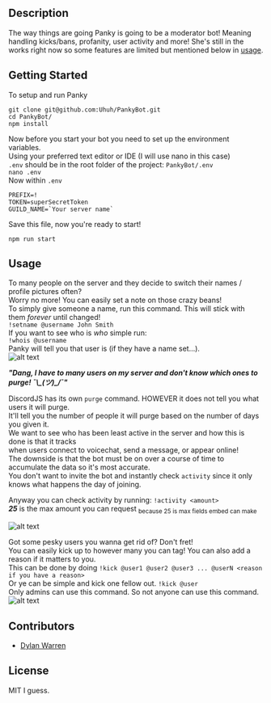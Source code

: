 ## Description

The way things are going Panky is going to be a moderator bot! Meaning handling kicks/bans, profanity, user activity and more!
She's still in the works right now so some features are limited but mentioned below in [usage](#usage).

## Getting Started

To setup and run Panky

`git clone git@github.com:Uhuh/PankyBot.git` <br >
`cd PankyBot/` <br >
`npm install` <br >

Now before you start your bot you need to set up the environment variables. <br >
Using your preferred text editor or IDE (I will use nano in this case) <br >
`.env` should be in the root folder of the project: `PankyBot/.env` <br >
`nano .env` <br >
Now within `.env` <br >
```
PREFIX=!
TOKEN=superSecretToken
GUILD_NAME=`Your server name`
```
Save this file, now you're ready to start!

`npm run start` <br >

## Usage

To many people on the server and they decide to switch their names / profile pictures often? <br>
Worry no more! You can easily set a note on those crazy beans! <br>
To simply give someone a name, run this command. This will stick with them _forever_ until changed! <br>
`!setname @username John Smith` <br>
If you want to see who is _who_ simple run: <br>
`!whois @username` <br>
Panky will tell you that user is (if they have a name set...). <br>
![alt text](https://cdn.discordapp.com/attachments/471078071089496075/471502260816314368/unknown.png) <br>

_**"Dang, I have to many users on my server and don't know which ones to purge! ¯\\\_(ツ)\_/¯"**_ <br>

DiscordJS has its own `purge` command. HOWEVER it does not tell you what users it will purge. <br>
It'll tell you the number of people it will purge based on the number of days you given it. <br>
We want to see who has been least active in the server and how this is done is that it tracks <br>
when users connect to voicechat, send a message, or appear online! <br>
The downside is that the bot must be on over a course of time to accumulate the data so it's most accurate. <br>
You don't want to invite the bot and instantly check `activity` since it only knows what happens the day of joining.

Anyway you can check activity by running: `!activity <amount>` <br>
_**25**_ is the max amount you can request <sub>because 25 is max fields embed can make</sub>

![alt text](https://cdn.discordapp.com/attachments/306310084802117632/471460307236159488/unknown.png)

Got some pesky users you wanna get rid of? Don't fret! <br>
You can easily kick up to however many you can tag! You can also add a reason if it matters to you. <br>
This can be done by doing `!kick @user1 @user2 @user3 ... @userN <reason if you have a reason>` <br>
Or ye can be simple and kick one fellow out. `!kick @user` <br>
Only admins can use this command. So not anyone can use this command.
![alt text](https://cdn.discordapp.com/attachments/288747135569100801/472208425913155594/unknown.png)
## Contributors

- [Dylan Warren](https://github.com/Uhuh)

## License

MIT I guess.
